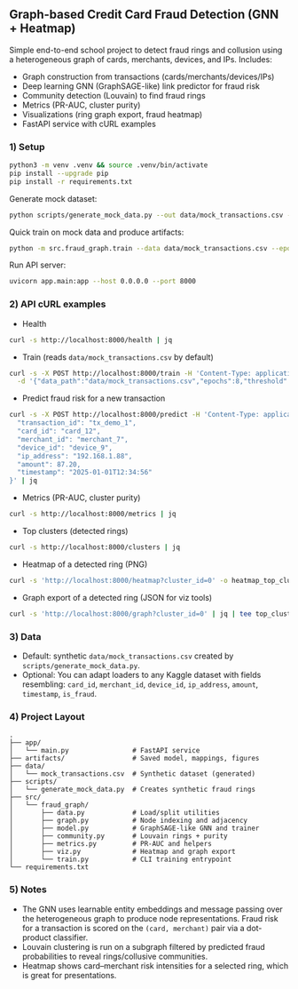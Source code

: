 ## Graph-based Credit Card Fraud Detection (GNN + Heatmap)

Simple end-to-end school project to detect fraud rings and collusion using a heterogeneous graph of cards, merchants, devices, and IPs. Includes:

- Graph construction from transactions (cards/merchants/devices/IPs)
- Deep learning GNN (GraphSAGE-like) link predictor for fraud risk
- Community detection (Louvain) to find fraud rings
- Metrics (PR-AUC, cluster purity)
- Visualizations (ring graph export, fraud heatmap)
- FastAPI service with cURL examples

### 1) Setup

```bash
python3 -m venv .venv && source .venv/bin/activate
pip install --upgrade pip
pip install -r requirements.txt
```

Generate mock dataset:

```bash
python scripts/generate_mock_data.py --out data/mock_transactions.csv --n_tx 4000
```

Quick train on mock data and produce artifacts:

```bash
python -m src.fraud_graph.train --data data/mock_transactions.csv --epochs 8 --threshold 0.55
```

Run API server:

```bash
uvicorn app.main:app --host 0.0.0.0 --port 8000
```

### 2) API cURL examples

- Health

```bash
curl -s http://localhost:8000/health | jq
```

- Train (reads `data/mock_transactions.csv` by default)

```bash
curl -s -X POST http://localhost:8000/train -H 'Content-Type: application/json' \
  -d '{"data_path":"data/mock_transactions.csv","epochs":8,"threshold":0.55}' | jq
```

- Predict fraud risk for a new transaction

```bash
curl -s -X POST http://localhost:8000/predict -H 'Content-Type: application/json' -d '{
  "transaction_id": "tx_demo_1",
  "card_id": "card_12",
  "merchant_id": "merchant_7",
  "device_id": "device_9",
  "ip_address": "192.168.1.88",
  "amount": 87.20,
  "timestamp": "2025-01-01T12:34:56"
}' | jq
```

- Metrics (PR-AUC, cluster purity)

```bash
curl -s http://localhost:8000/metrics | jq
```

- Top clusters (detected rings)

```bash
curl -s http://localhost:8000/clusters | jq
```

- Heatmap of a detected ring (PNG)

```bash
curl -s 'http://localhost:8000/heatmap?cluster_id=0' -o heatmap_top_cluster.png
```

- Graph export of a detected ring (JSON for viz tools)

```bash
curl -s 'http://localhost:8000/graph?cluster_id=0' | jq | tee top_cluster_graph.json
```

### 3) Data

- Default: synthetic `data/mock_transactions.csv` created by `scripts/generate_mock_data.py`.
- Optional: You can adapt loaders to any Kaggle dataset with fields resembling: `card_id`, `merchant_id`, `device_id`, `ip_address`, `amount`, `timestamp`, `is_fraud`.

### 4) Project Layout

```
.
├── app/
│   └── main.py                # FastAPI service
├── artifacts/                 # Saved model, mappings, figures
├── data/
│   └── mock_transactions.csv  # Synthetic dataset (generated)
├── scripts/
│   └── generate_mock_data.py  # Creates synthetic fraud rings
├── src/
│   └── fraud_graph/
│       ├── data.py            # Load/split utilities
│       ├── graph.py           # Node indexing and adjacency
│       ├── model.py           # GraphSAGE-like GNN and trainer
│       ├── community.py       # Louvain rings + purity
│       ├── metrics.py         # PR-AUC and helpers
│       ├── viz.py             # Heatmap and graph export
│       └── train.py           # CLI training entrypoint
└── requirements.txt
```

### 5) Notes

- The GNN uses learnable entity embeddings and message passing over the heterogeneous graph to produce node representations. Fraud risk for a transaction is scored on the `(card, merchant)` pair via a dot-product classifier.
- Louvain clustering is run on a subgraph filtered by predicted fraud probabilities to reveal rings/collusive communities.
- Heatmap shows card–merchant risk intensities for a selected ring, which is great for presentations.


